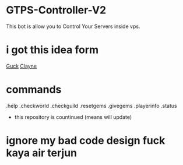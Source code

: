 # GTPS-Controller-V2
This bot is allow you to Control Your Servers inside vps.

# i got this idea form
[Guck](https://github.com/GuckTubeYT)
[Clayne](https://github.com/ClayneID)

# commands
.help
.checkworld
.checkguild
.resetgems
.givegems
.playerinfo
.status

- this repository is countinued (means will update)

# ignore my bad code design fuck kaya air terjun
